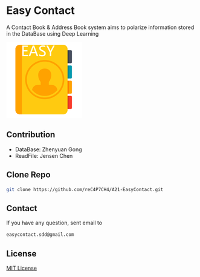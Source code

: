 # Easy Contact

A Contact Book & Address Book system aims to polarize information stored in the DataBase using Deep Learning

![](.FILES/200x200.png)

## Contribution

- DataBase: Zhenyuan Gong
- ReadFile: Jensen Chen

## Clone Repo

```bash
git clone https://github.com/reC4P7CH4/A21-EasyContact.git
```

## Contact
If you have any question, sent email to

```bash
easycontact.sdd@gmail.com
```

## License
[MIT License](https://raw.githubusercontent.com/reC4P7CH4/A21-EasyContact/main/LICENSE)
